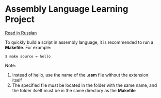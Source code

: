# Assembly Language Learning Project
[Read in Russian][ru]

To quickly build a script in assembly language, it is recommended to run a **Makefile**. For example:

`$ make source = hello`

Note:
1. Instead of hello, use the name of the **.asm** file without the extension itself
2. The specified file must be located in the folder with the same name, and the folder itself must be in the same directory as the **Makefile**

[ru]: README-ru.md
[en]: README.md